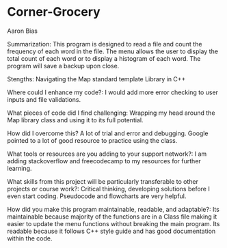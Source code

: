 # Corner-Grocery
Aaron Bias

Summarization: This program is designed to read a file and count the frequency of each word in the file. The menu allows the user to display the total count of each word or to display a histogram of each word. The program will save a backup upon close. 

Stengths: Navigating the Map standard template Library in C++

Where could I enhance my code?: I would add more error checking to user inputs and file validations.

What pieces of code did I find challenging: Wrapping my head around the Map library class and using it to its full potential.

How did I overcome this? A lot of trial and error and debugging. Google pointed to a lot of good resource to practice using the class. 

What tools or resources are you adding to your support network?: I am adding stackoverflow and freecodecamp to my resources for further learning.

What skills from this project will be particularly transferable to other projects or course work?: Critical thinking, developing solutions before I even start coding. Pseudocode and flowcharts are very helpful.

How did you make this program maintainable, readable, and adaptable?: Its maintainable because majority of the functions are in a Class file making it easier to update the menu functions without breaking the main program. Its readable because it follows C++ style guide and has good documentation within the code. 

